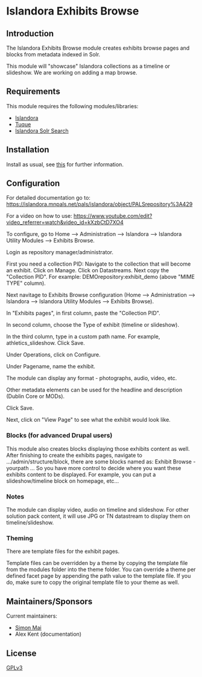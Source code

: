 # Islandora Exhibits Browse 

## Introduction

The Islandora Exhibits Browse module creates exhibits browse pages and blocks from metadata indexed in Solr.

This module will "showcase" Islandora collections as a timeline or slideshow.  We are working on adding a map browse.

## Requirements

This module requires the following modules/libraries:

* [Islandora](https://github.com/islandora/islandora)
* [Tuque](https://github.com/islandora/tuque)
* [Islandora Solr Search](https://github.com/Islandora/islandora_solr_search)

## Installation

Install as usual, see [this](https://drupal.org/documentation/install/modules-themes/modules-7) for further information.

## Configuration

For detailed documentation go to: https://islandora.mnpals.net/pals/islandora/object/PALSrepository%3A429

For a video on how to use: https://www.youtube.com/edit?video_referrer=watch&video_id=kXzbCtD7XO4 

To configure, go to Home --> Administration --> Islandora --> Islandora Utility Modules --> Exhibits Browse. 

Login as repository manager/administrator.  

First you need a collection PID: Navigate to the collection that will become an exhibit.  Click on Manage.  Click on Datastreams.
Next copy the "Collection PID".  For example: DEMOrepository:exhibit_demo (above "MIME TYPE" column). 

Next navitage to Exhibits Browse configuration (Home --> Administration --> Islandora --> Islandora Utility Modules --> Exhibits Browse).

In "Exhibits pages", in first column, paste the "Collection PID".  

In second column, choose the Type of exhibit (timeline or slideshow).

In the third column, type in a custom path name.  For example, athletics_slideshow.  Click Save.

Under Operations, click on Configure. 

Under Pagename, name the exhibit.  

The module can display any format - photographs, audio, video, etc. 

Other metadata elements can be used for the headline and description (Dublin Core or MODs).

Click Save.  

Next, click on "View Page" to see what the exhibit would look like.

### Blocks (for advanced Drupal users)

This module also creates blocks displaying those exhibits content as well. After finishing to create the exhibits pages, navigate to .../admin/structure/block, there are some blocks named as: Exhibit Browse - yourpath ... So you have more control to decide where you want these exhibits content to be displayed. For example, you can put a slideshow/timeline block on homepage, etc...

### Notes

The module can display video, audio on timeline and slideshow. For other solution pack content, it will use JPG or TN datastream to display them on timeline/slideshow.

### Theming

There are template files for the exhibit pages. 

Template files can be overridden by a theme by copying the template file from the modules folder into the theme folder. You can override a theme per defined facet page by appending the path value to the template file. If you do, make sure to copy the original template file to your theme as well.

## Maintainers/Sponsors

Current maintainers:

* [Simon Mai](https://github.com/simonhm)
* Alex Kent (documentation)

## License

[GPLv3](http://www.gnu.org/licenses/gpl-3.0.txt)
